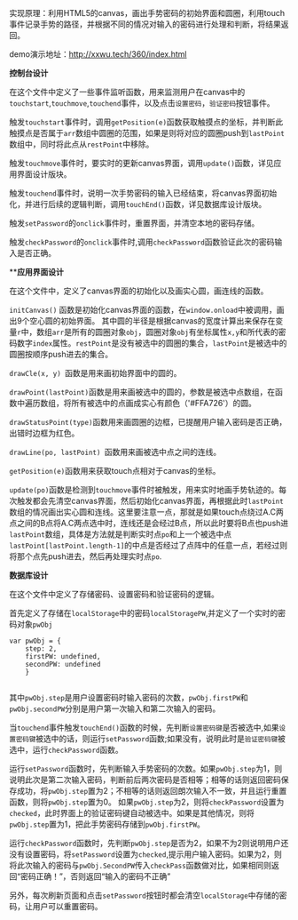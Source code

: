 实现原理：利用HTML5的canvas，画出手势密码的初始界面和圆圈，利用touch事件记录手势的路径，并根据不同的情况对输入的密码进行处理和判断，将结果返回。

demo演示地址：http://xxwu.tech/360/index.html


************控制台设计************

在这个文件中定义了一些事件监听函数，用来监测用户在canvas中的`touchstart`,`touchmove`,`touchend`事件，以及点击`设置密码`，`验证密码`按钮事件。

触发`touchstart`事件时，调用`getPosition(e)`函数获取触摸点的坐标，并判断此触摸点是否属于`arr`数组中圆圈的范围，如果是则将对应的圆圈push到`lastPoint`数组中，同时将此点从`restPoint`中移除。

触发`touchmove`事件时，要实时的更新canvas界面，调用`update()`函数，详见应用界面设计版块。

触发`touchend`事件时，说明一次手势密码的输入已经结束，将canvas界面初始化，并进行后续的逻辑判断，调用`touchEnd()`函数，详见数据库设计版块。

触发`setPassword`的`onclick`事件时，重置界面，并清空本地的密码存储。

触发`checkPassword`的`onclick`事件时,调用`checkPassword`函数验证此次的密码输入是否正确。


************应用界面设计**********

在这个文件中，定义了canvas界面的初始化以及画实心圆，画连线的函数。

`initCanvas()` 函数是初始化canvas界面的函数，在`window.onload`中被调用，画出9个空心圆的初始界面。
其中圆的半径是根据canvas的宽度计算出来保存在变量`r`中，数组`arr`是所有的圆圈对象`obj`，圆圈对象`obj`有坐标属性`x,y`和所代表的密码数字`index`属性。`restPoint`是没有被选中的圆圈的集合，`lastPoint`是被选中的圆圈按顺序push进去的集合。

`drawCle(x, y) `函数是用来画初始界面中的圆的。

`drawPoint(lastPoint)`函数是用来画被选中的圆的，参数是被选中点数组，在函数中遍历数组，将所有被选中的点画成实心有颜色（'#FFA726'）的圆。

`drawStatusPoint(type)`函数用来画圆圈的边框，已提醒用户输入密码是否正确，出错时边框为红色。

`drawLine(po, lastPoint) `函数用来画被选中点之间的连线。

`getPosition(e)`函数用来获取touch点相对于canvas的坐标。

`update(po)`函数是检测到`touchmove`事件时被触发，用来实时地画手势轨迹的。每次触发都会先清空canvas界面，然后初始化canvas界面，再根据此时`lastPoint`数组的情况画出实心圆和连线。这里要注意一点，那就是如果touch点绕过A.C两点之间的B点将A.C两点选中时，连线还是会经过B点，所以此时要将B点也push进`lastPoint`数组，具体是方法就是判断实时点`po`和上一个被选中点`lastPoint[lastPoint.length-1]`的中点是否经过了点阵中的任意一点，若经过则将那个点先push进去，然后再处理实时点`po`.


************数据库设计************

在这个文件中定义了存储密码、设置密码和验证密码的逻辑。

首先定义了存储在`localStorage`中的密码`localStoragePW`,并定义了一个实时的密码对象`pwObj`

```
var pwObj = {
    step: 2,
    firstPW: undefined,
    secondPW: undefined
    }
    
```
其中`pwObj.step`是用户设置密码时输入密码的次数，`pwObj.firstPW`和`pwObj.secondPW`分别是用户第一次输入和第二次输入的密码。

当`touchend`事件触发`touchEnd()`函数的时候，先判断`设置密码键`是否被选中,如果`设置密码键`被选中的话，则运行`setPassword`函数;如果没有，说明此时是`验证密码键`被选中，运行`checkPassword`函数。

运行`setPassword`函数时，先判断输入手势密码的次数。如果`pwObj.step`为1，则说明此次是第二次输入密码，判断前后两次密码是否相等；相等的话则返回密码保存成功，将`pwObj.step`置为2；不相等的话则返回朗次输入不一致，并且运行重置函数，则将`pwObj.step`置为0。 如果`pwObj.step`为2，则将`checkPassword`设置为`checked`，此时界面上的验证密码键自动被选中。如果是其他情况，则将`pwObj.step`置为1，把此手势密码存储到`pwObj.firstPW`。

运行`checkPassword`函数时，先判断`pwObj.step`是否为2，如果不为2则说明用户还没有设置密码，将`setPassword`设置为`checked`,提示用户输入密码。如果为2，则将此次输入的密码与`pwObj.SecondPW`传入`checkPass`函数做对比，如果相同则返回“密码正确！”，否则返回“输入的密码不正确”

另外，每次刷新页面和点击`setPassword`按钮时都会清空`localStorage`中存储的密码，让用户可以重置密码。

